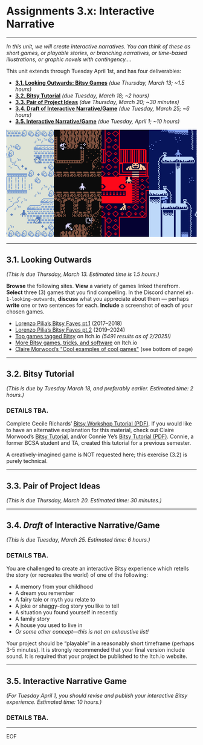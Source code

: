 # Assignments 3.x: Interactive Narrative

---

*In this unit, we will create interactive narratives. You can think of these as short games, or playable stories, or branching narratives, or time-based illustrations, or graphic novels with contingency....*

This unit extends through Tuesday April 1st, and has four deliverables:


* [**3.1. Looking Outwards: Bitsy Games**](#31-looking-outwards) *(due Thursday, March 13; ~1.5 hours)*
* [**3.2. Bitsy Tutorial**](#32-bitsy-tutorial) *(due Tuesday, March 18; ~2 hours)*
* [**3.3. Pair of Project Ideas**](#33-pair-of-project-ideas) *(due Thursday, March 20; ~30 minutes)*
* [**3.4. Draft of Interactive Narrative/Game**](#34-draft-of-interactive-narrativegame) *(due Tuesday, March 25; ~6 hours)*
* [**3.5. Interactive Narrative/Game**](#35-interactive-narrative-game) *(due Tuesday, April 1; ~10 hours)*

![bitsy_mystery_dungeon.png](img/bitsy_mystery_dungeon.png)

---

## 3.1. Looking Outwards

*(This is due Thursday, March 13. Estimated time is 1.5 hours.)*

**Browse** the following sites. **View** a variety of games linked therefrom. **Select** three (3) games that you find compelling. In the Discord channel `#3-1-looking-outwards`, **discuss** what you appreciate about them — perhaps **write** one or two sentences for each. **Include** a screenshot of each of your chosen games.

* [Lorenzo Pilia’s Bitsy Faves pt.1](https://itch.io/c/201121/bitsy-faves-pt1-20172018) (2017–2018)
* [Lorenzo Pilia’s Bitsy Faves pt.2](https://itch.io/c/232207/bitsy-faves-pt2-20192024) (2019–2024)
* [Top games tagged Bitsy](https://itch.io/games/tag-bitsy) on Itch.io *(5491 results as of 2/2025!)*
* [More Bitsy games, tricks, and software](https://itch.io/search?q=bitsy) on Itch.io
* [Claire Morwood’s "Cool examples of cool games"](https://www.shimmerwitch.space/bitsyTutorial.html) (see bottom of page)


---

## 3.2. Bitsy Tutorial

*(This is due by Tuesday March 18, and preferably earlier. Estimated time: 2 hours.)*

### **DETAILS TBA.**

Complete Cecile Richards’ [Bitsy Workshop Tutorial (PDF)](pdf/bitsy_workshop_by_cecile_richards.pdf). If you would like to have an alternative explanation for this material, check out Claire Morwood’s [Bitsy Tutorial](https://www.shimmerwitch.space/bitsyTutorial.html), and/or Connie Ye’s [Bitsy Tutorial (PDF)](pdf/bitsy_tutorial_by_connie_ye.pdf). Connie, a former BCSA student and TA, created this tutorial for a previous semester. 

A creatively-imagined game is NOT requested here; this exercise (3.2) is purely technical.

<!-- 

https://www.shimmerwitch.space/bitsyTutorial.html

Nevertheless, you should show that you are able to do all of the following tasks, at a minimum:

a non-default title for your project
a non-default animated avatar
a non-default animated sprite that presents some dialog with a “text effect”
a non-default item (i.e. collectible object)
a room which has at least two different background tiles; some impassable walls or obstacles; and an exit that connects to a differently-colored second room
a non-default color for your project web page (from the Settings menu).
an ending, which displays a message when the user reaches the end of the game.
Now:

Create a post In the Discord channel #3-2-tutorial.
Create a brief animated GIF of your tutorial game by using the Bitsy “record gif” tool in “Play” mode. Embed this GIF in your Discord post.
Write a sentence or two about your experience learning the Bitsy tool.
Write another sentence—looking ahead to the next two weeks—that briefly describes or proposes your upcoming project.
-->

---

## 3.3. Pair of Project Ideas

*(This is due Thursday, March 20. Estimated time: 30 minutes.)*

---

## 3.4. *Draft* of Interactive Narrative/Game

*(This is due Tuesday, March 25. Estimated time: 6 hours.)*

### **DETAILS TBA.**

You are challenged to create an interactive Bitsy experience which retells the story (or recreates the world) of one of the following:

* A memory from your childhood
* A dream you remember
* A fairy tale or myth you relate to
* A joke or shaggy-dog story you like to tell
* A situation you found yourself in recently
* A family story
* A house you used to live in
* *Or some other concept—this is not an exhaustive list!*

Your project should be “playable” in a reasonably short timeframe (perhaps 3-5 minutes). It is strongly recommended that your final version include sound. It is required that your project be published to the Itch.io website. 

<!-- 

This project is due in two phases, each of which are worth 50% of the credit for this unit:

March 26: You will present your draft to a small group of peers in the class for playtesting and feedback.
April 2: Critique. You will present the final version of your project to the entire class, from Itch.io.
Note the following about the Draft version due March 26:

Plan out your project using a storyboard and graph paper. Keep your drawings/notes.
You are strongly advised to export and save intermediate copies of your work frequently.
You should anticipate that you will need to do some research, specific to your project, about how to use advanced features of the Bitsy environment (e.g. variables) that may not have been covered in the Tutorial.
Adding sound can be tricky, and involves integrating “hacks” that are described here, here, and in documentation here. I strongly advise you to learn how to add sound to a test/scratchpad project before March 26. To make this easier, some students have recommended switching to Bitsy Savior, a standalone Bitsy editing tool, instead of developing your project in the web browser.

https://web.archive.org/web/20231128131447/https://candle.itch.io/bitsy-audio
https://web.archive.org/web/20231128131447/https://kool.tools/bitsy/tools/bitsymuse-ui/
https://web.archive.org/web/20231128131447/https://github.com/seleb/bitsy-hacks/blob/main/dist/bitsymuse.js
https://web.archive.org/web/20231128131447/https://aloelazoe.itch.io/bitsy-savior


Now: 

Create a Discord post in the channel #3-3-draft.
Write a few sentences to describe your project: What is your subject matter? How is your game played?
Embed an animated GIF of your project.
Write an answer to the following: In our upcoming playtest session, what would be helpful for you to get feedback on? What decisions did you make that you’re not sure about?
Create an HTML download or zip archive of your game, and test that this archive can be loaded into a browser or viewed in the Bitsy Savior standalone application. Your peers will use this file for playtesting.
Upload this archive to your Google drive, and link to this archive in your Discord post. (Ensure the link is set to public.)
Bitsy Hacks:
For EXTRA CREDIT: You are gently encouraged to explore and implement one of the many other available “hacks” that extend the functionality of your project, some examples of which are listed below. However, you should be aware that:

Some older hacks may not be compatible with the latest version of Bitsy;
Some hacks are not compatible with each other;
Special care and attention to detail must be taken when implementing some hacks, so as not to corrupt your project file;
There are hundreds of different hacks for Bitsy, created by random enthusiasts. Getting one working is up to you. It is possible that you might spend effort on something that doesn’t end up working.
If you decide to add one or more hacks to your project, you are strongly advised to get it working in a scratchpad game first, and to do so as soon as possible. For some resources about advanced Bitsy use and Bitsy hacks, browse through sites like the following:

Cecile Richards’ collection of bitsy tools, including:
Pixsy (turn images into rooms)
Add audio to Bitsy
Great list of Bitsy Hacks
Another big list of Bitsy hacks
Fontsy (making your own fonts)
Bitsy Wiki
How do I use variables (coding with dialog)?
How do I do Boolean operations in Bitsy?
How do I have a locked door that opens once the player finds the key?
How do I have more than three colors in the palette?
How do I add extra frames of animation?
How do I change the background color of the text box?
How do I read out items and variables (and drawings) as part of the dialogue?

</li>
<li aria-level="1"><a href="https://web.archive.org/web/20231128131447/https://github.com/seleb/bitsy-hacks">Great list of Bitsy Hacks</a></li>
<li aria-level="1">Another big list of <a href="https://web.archive.org/web/20231128131447/https://bitsy.fandom.com/wiki/Bitsy_hacks_collection_on_GitHub">Bitsy hacks</a></li>
<li style="font-weight: 400;" aria-level="1"><a href="https://web.archive.org/web/20231128131447/https://seansleblanc.itch.io/fontsy"><span style="font-weight: 400;">Fontsy</span></a> (making your own fonts)</li>
<li aria-level="1"><a href="https://web.archive.org/web/20231128131447/https://bitsy.fandom.com/wiki/Bitsy_Wiki">Bitsy Wiki</a></li>
<li aria-level="1"><a href="https://web.archive.org/web/20231128131447/https://ayolland.itch.io/trevor/devlog/29520/bitsy-variables-a-tutorial">How do I use variables (coding with dialog)?</a></li>
<li aria-level="1"><a href="https://web.archive.org/web/20231128131447/https://louisemclennan.wordpress.com/2018/06/07/boolean-operations-in-bitsy/">How do I do Boolean operations in Bitsy?</a></li>
<li aria-level="1"><a href="https://web.archive.org/web/20231128131447/https://docs.google.com/document/d/16x1S_FjkcXuuB5R-XRBA50CAXLSIPLTWonvKq3A5SAY/edit#heading=h.gxnecyhhzwd1">How do I have a locked door that opens once the player finds the key?</a></li>
<li aria-level="1"><a href="https://web.archive.org/web/20231128131447/https://docs.google.com/document/d/16x1S_FjkcXuuB5R-XRBA50CAXLSIPLTWonvKq3A5SAY/edit#heading=h.f5n7g14acgne">How do I have more than three colors in the palette?</a></li>
<li aria-level="1"><a href="https://web.archive.org/web/20231128131447/https://docs.google.com/document/d/16x1S_FjkcXuuB5R-XRBA50CAXLSIPLTWonvKq3A5SAY/edit#heading=h.zf5xu0y5xp9j">How do I add extra frames of animation?</a></li>
<li aria-level="1"><a href="https://web.archive.org/web/20231128131447/https://docs.google.com/document/d/16x1S_FjkcXuuB5R-XRBA50CAXLSIPLTWonvKq3A5SAY/edit#heading=h.nm09cxlmmyic">How do I change the background color of the text box?</a></li>
<li aria-level="1"><a href="https://web.archive.org/web/20231128131447/https://docs.google.com/document/d/16x1S_FjkcXuuB5R-XRBA50CAXLSIPLTWonvKq3A5SAY/edit#heading=h.tecf31prkcsq">How do I read out items and variables (and drawings) as part of the dialogue?</a></li>
</ul>



-->

---

## 3.5. Interactive Narrative Game

*(For Tuesday April 1, you should revise and publish your interactive Bitsy experience. Estimated time: 10 hours.)*

### **DETAILS TBA.**

<!-- 
Refine, revise, and/or incorporate your peers’ feedback for your project.
Publish the final version of your project online at itch.io. Your project must be presented from itch.io, so make sure to leave time to get this working. Pay special attention to the complete Itch.io settings (for example, there is a control that makes it possible to enable/disable full-screen presentations of your game.)
Make sure your project has an intriguing title, well-edited short description, and attractive thumbnail image on Itch.io.
Create a Discord post in the channel with your name. For example, a student named Chris would document their project in the Discord channel,  #3-chris. We will use these channels to provide written feedback for your projects during our crit.
In your Discord post, link to your game at Itch.io. Ensure the link works and that your game is publicly visible.
Write a paragraph which describes the experience in simple terms. What is the story? How is it played?
Embed an animated GIF of your game.
Embed some screenshots, images of your sketches, and/or storyboard notes.
Record a brief video in which you narrate a play-through of your video. Upload this video to your Google drive or to an unlisted YouTube location, and provide a link to this video in your Discord post. If you store the video in your Google drive, make sure the link is publicly accessible.
Write a paragraph evaluating your project, and discussing your experience making it.

-->

---

EOF